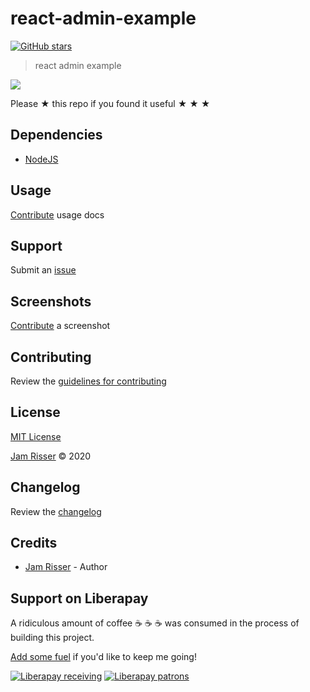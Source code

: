 # react-admin-example

[![GitHub stars](https://img.shields.io/github/stars/codejamninja/react-admin-example.svg?style=social&label=Stars)](https://github.com/codejamninja/react-admin-example)

> react admin example

![](assets/reaact-admin-example.png)

Please ★ this repo if you found it useful ★ ★ ★

## Dependencies

- [NodeJS](https://nodejs.org)

## Usage

[Contribute](https://github.com/codejamninja/react-admin-example/blob/master/CONTRIBUTING.md) usage docs

## Support

Submit an [issue](https://github.com/codejamninja/react-admin-example/issues/new)

## Screenshots

[Contribute](https://github.com/codejamninja/react-admin-example/blob/master/CONTRIBUTING.md) a screenshot

## Contributing

Review the [guidelines for contributing](https://github.com/codejamninja/react-admin-example/blob/master/CONTRIBUTING.md)

## License

[MIT License](https://github.com/codejamninja/react-admin-example/blob/master/LICENSE)

[Jam Risser](https://codejam.ninja) © 2020

## Changelog

Review the [changelog](https://github.com/codejamninja/react-admin-example/blob/master/CHANGELOG.md)

## Credits

- [Jam Risser](https://codejam.ninja) - Author

## Support on Liberapay

A ridiculous amount of coffee ☕ ☕ ☕ was consumed in the process of building this project.

[Add some fuel](https://liberapay.com/codejamninja/donate) if you'd like to keep me going!

[![Liberapay receiving](https://img.shields.io/liberapay/receives/codejamninja.svg?style=flat-square)](https://liberapay.com/codejamninja/donate)
[![Liberapay patrons](https://img.shields.io/liberapay/patrons/codejamninja.svg?style=flat-square)](https://liberapay.com/codejamninja/donate)
